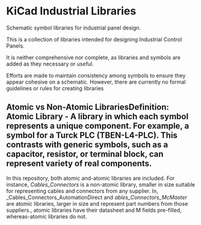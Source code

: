 # KiCad Industrial Libraries  
Schematic symbol libraries for industrial panel design.  

This is a collection of libraries intended for designing Industrial Control Panels.  

It is neither comprehensive nor complete, as libraries and symbols are added as they necessary or useful.  

Efforts are made to maintain consistency among symbols to ensure they appear cohesive on a schematic. However, there are currently no formal guidelines or rules for creating libraries  

## Atomic vs Non-Atomic LibrariesDefinition: Atomic Library - A library in which each symbol represents a unique component. For example, a symbol for a Turck PLC (TBEN-L4-PLC). This contrasts with generic symbols, such as a capacitor, resistor, or terminal block, can represent variety of real components.  

In this repository, both atomic and-atomic libraries are included. For instance, _Cables_Connectors_ is a non-atomic library, smaller in size suitable for representing cables and connectors from any supplier. In, _Cables_Connectors_AutomationDirect and _ables_Connectors_McMaster_ are atomic libraries, larger in size and represent part numbers from those suppliers., atomic libraries have their datasheet and M fields pre-filled, whereas-atomic libraries do not.  
